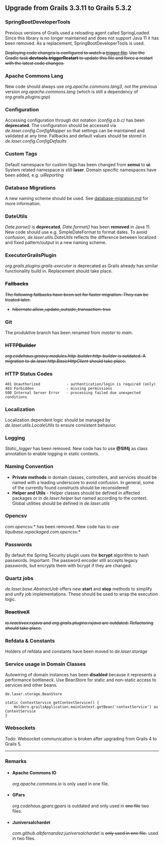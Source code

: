 
## Upgrade from Grails 3.3.11 to Grails 5.3.2

### SpringBootDeveloperTools

Previous versions of Grails used a reloading agent called SpringLoaded.
Since this library is no longer maintained and does not support Java 11 it has been removed.
As a replacement, SpringBootDeveloperTools is used.

~~Deploying code changes is configured to watch a [trigger file](../grails-app/conf/spring/restart.trigger).~~
~~Use the Gradle task **devtools.triggerRestart** to update this file and force a restart with the latest code changes.~~

### Apache Commons Lang

New code should always use *org.apache.commons.lang3*, 
not the previous version *org.apache.commons.lang* (which is still a dependency of _org.grails.plugins:gsp_)

### Configuration

Accessing configuration through dot notation *(config.a.b.c)* has been **deprecated**. 
The configuration should be accessed via *de.laser.config.ConfigMapper* so that settings can be maintained and validated at any time.
Fallbacks and default values should be stored in *de.laser.config.ConfigDefaults*

### Custom Tags

Default namespace for custom tags has been changed from **semui** to **ui**. System related namespace is still **laser**. 
Domain specific namespaces have been added, e.g. _uiReporting_

### Database Migrations

A new naming scheme should be used. See [database-migration.md](./database-migration.md) for more information.

### DateUtils

*Date.parse()* is **deprecated**, *Date.format()* has been **removed** in Java 11. New code should use e.g. SimpleDateFormat to format dates.
To avoid confusion, *de.laser.utils.DateUtils* reflects the difference between localized and fixed pattern/output in a new naming scheme.

### ExecutorGrailsPlugin

*org.grails.plugins:grails-executor* is deprecated as Grails already has similar functionality build in. Replacement should take place.

### ~~Fallbacks~~

~~The following fallbacks have been set for faster migration. They can be treated later.~~

* ~~hibernate.allow_update_outside_transaction: true~~

### Git

The produktive branch has been renamed from *master* to *main*.

### ~~HTTPBuilder~~

~~*org.codehaus.groovy.modules.http-builder:http-builder* is outdated.
A migration to *de.laser.http.BasicHttpClient* should take place.~~

### HTTP Status Codes

    401 Unauthorized            - authentication/login is required (only)
    403 Forbidden               - missing permissions   
    500 Internal Server Error   - processing failed due unexpected conditions

### Localization

Localization dependent logic should be managed by *de.laser.utils.LocaleUtils* to ensure consistent behavior.

### Logging

*Static_logger* has been removed. New code has to use **@Slf4j** as class annotation to enable logging in static contexts.

### Naming Convention
  * **Private methods** in domain classes, controllers, and services should be named with a leading underscore to avoid confusion. 
    In general, some of the currently found constructs should be reconsidered!
  * **Helper and Utils** - Helper classes should be defined in affected packages or in *de.laser.helper* but named according to the context. Global utilities should be defined in *de.laser.utils*

### Opencsv

*com.opencsv.** has been removed. New code has to use *liquibase.repackaged.com.opencsv.**

### Passwords

By default the Spring Security plugin uses the **bcrypt** algorithm to hash passwords.
Important: The password encoder still accepts legacy passwords, but encrypts them with bcrypt if they are changed.

### Quartz jobs

*de.laser.base.AbstractJob* offers new **start** and **stop** methods to simplify and unify job implementations. 
These should be used to wrap the execution logic.

### ~~ReactiveX~~

~~*io.reactivex:rxjava* and *org.grails.plugins:rxjava* are outdated. Refactoring should take place.~~

### Refdata & Constants

Holders of refdata and constants have been moved to *de.laser.storage*

### Service usage in Domain Classes

Autowiring of domain instances has been **disabled** because it represents a performance bottleneck.
Use BeanStore for static and non-static access to services and other beans.

    de.laser.storage.BeanStore

    static ContextService getContextService() {
        Holders.grailsApplication.mainContext.getBean('contextService') as ContextService
    }

### Websockets

Todo: Websocket communication is broken after upgrading from Grails 4 to Grails 5.

***  

### Remarks

* #### Apache Commons IO

    *org.apache.commons.io* is only used in one file.

* #### GPars

    *org.codehaus.gpars:gpars* is outdated and only used in ~~one file~~ two files.

* #### Juniversalchardet

    *com.github.albfernandez:juniversalchardet* is ~~only used in one file.~~ used in two files.



